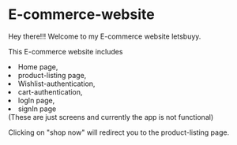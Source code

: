 # E-commerce-website

Hey there!!! Welcome to my E-commerce website letsbuyy.

<p> This E-commerce website includes 
  <li>Home page, <li>product-listing page, <li>Wishlist-authentication, <li>cart-authentication, <li>logIn page, <li>signIn page <br>
(These are just screens and currently the app is not functional)</p>
 

Clicking on "shop now" will redirect you to the product-listing page.  
